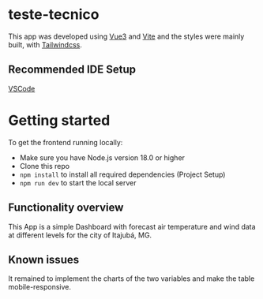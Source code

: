 # teste-tecnico

This app was developed using [Vue3](https://vuejs.org/) and [Vite](https://vitejs.dev/) and the styles were mainly built, with [Tailwindcss](https://tailwindcss.com/).


## Recommended IDE Setup

[VSCode](https://code.visualstudio.com/) 

# Getting started

To get the frontend running locally:

- Make sure you have Node.js version 18.0 or higher
- Clone this repo
- `npm install` to install all required dependencies (Project Setup)
- `npm run dev` to start the local server

## Functionality overview

This App is a simple Dashboard with forecast air temperature and wind data at different levels for the city of Itajubá, MG.

## Known issues
It remained to implement the charts of the two variables and make the table mobile-responsive.
